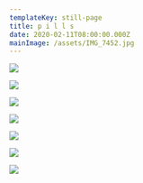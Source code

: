 ```yaml
---
templateKey: still-page
title: p i l l s
date: 2020-02-11T08:00:00.000Z
mainImage: /assets/IMG_7452.jpg
---
```



![](/assets/IMG_7452.jpg)

<div class="lines-3"></div>

![](/assets/IMG_7435.jpg)

<div class="lines-3"></div>

![](/assets/IMG_7432.jpg)

<div class="lines-3"></div>

![](/assets/IMG_7430.jpg)

<div class="lines-3"></div>

![](/assets/IMG_7418.jpg)

<div class="lines-3"></div>

![](/assets/IMG_7404.jpg)

<div class="lines-3"></div>

![](/assets/IMG_7397.jpg)

<div class="lines-3"></div>
